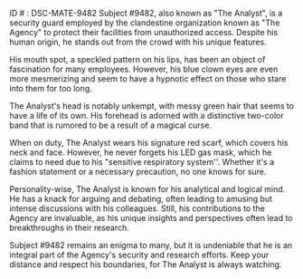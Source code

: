ID # : DSC-MATE-9482
Subject #9482, also known as "The Analyst", is a security guard employed by the clandestine organization known as "The Agency" to protect their facilities from unauthorized access. Despite his human origin, he stands out from the crowd with his unique features.

His mouth spot, a speckled pattern on his lips, has been an object of fascination for many employees. However, his blue clown eyes are even more mesmerizing and seem to have a hypnotic effect on those who stare into them for too long.

The Analyst's head is notably unkempt, with messy green hair that seems to have a life of its own. His forehead is adorned with a distinctive two-color band that is rumored to be a result of a magical curse.

When on duty, The Analyst wears his signature red scarf, which covers his neck and face. However, he never forgets his LED gas mask, which he claims to need due to his "sensitive respiratory system''. Whether it's a fashion statement or a necessary precaution, no one knows for sure.

Personality-wise, The Analyst is known for his analytical and logical mind. He has a knack for arguing and debating, often leading to amusing but intense discussions with his colleagues. Still, his contributions to the Agency are invaluable, as his unique insights and perspectives often lead to breakthroughs in their research.

Subject #9482 remains an enigma to many, but it is undeniable that he is an integral part of the Agency's security and research efforts. Keep your distance and respect his boundaries, for The Analyst is always watching.